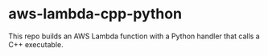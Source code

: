 # aws-lambda-cpp-python
This repo builds an AWS Lambda function with a Python handler that calls a C++ executable. 
